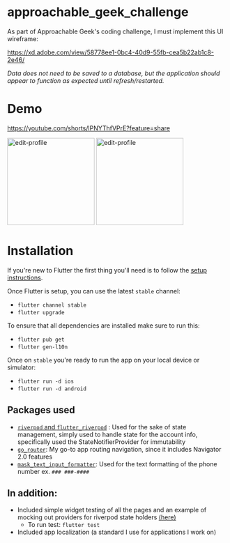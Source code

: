 # approachable_geek_challenge

As part of Approachable Geek's coding challenge, I must implement this UI wireframe:

https://xd.adobe.com/view/58778ee1-0bc4-40d9-55fb-cea5b22ab1c8-2e46/

_Data does not need to be saved to a database, but the application should appear to function as expected until refresh/restarted._



# Demo
https://youtube.com/shorts/lPNYThfVPrE?feature=share

<img src="https://user-images.githubusercontent.com/54586837/192071526-ec5b4981-0eac-45ba-9540-21f23e3708fb.png" alt="edit-profile" width="200"/> <img src="https://user-images.githubusercontent.com/54586837/192071528-d408ed36-acf7-4537-8b11-1a40849a8794.png" alt="edit-profile" width="200"/> 

# Installation

If you're new to Flutter the first thing you'll need is to follow the [setup instructions](https://flutter.dev/docs/get-started/install).

Once Flutter is setup, you can use the latest `stable` channel:
 * `flutter channel stable`
 * `flutter upgrade`
 
 To ensure that all dependencies are installed make sure to run this:
  * `flutter pub get`
  * `flutter gen-l10n`

 Once on `stable` you're ready to run the app on your local device or simulator:
 * `flutter run -d ios`
 * `flutter run -d android`
 
 ## Packages used
- [`riverpod` and `flutter_riverpod`](https://riverpod.dev/) : Used for the sake of state management, simply used to handle state for the account info, specifically used the StateNotifierProvider for immutability
- [`go_router`](https://pub.dev/packages/go_router): My go-to app routing navigation, since it includes Navigator 2.0 features
- [`mask_text_input_formatter`](https://pub.dev/packages/mask_text_input_formatter): Used for the text formatting of the phone number ex. `### ###-####`

## In addition:
- Included simple widget testing of all the pages and an example of mocking out providers for riverpod state holders [(here)](https://github.com/luggy-wuggy/approachable_geek_challenge/blob/main/test/ui/edit_profile/edit_profile_view_test.dart)
     - To run test: `flutter test`
- Included app localization (a standard I use for applications I work on)
